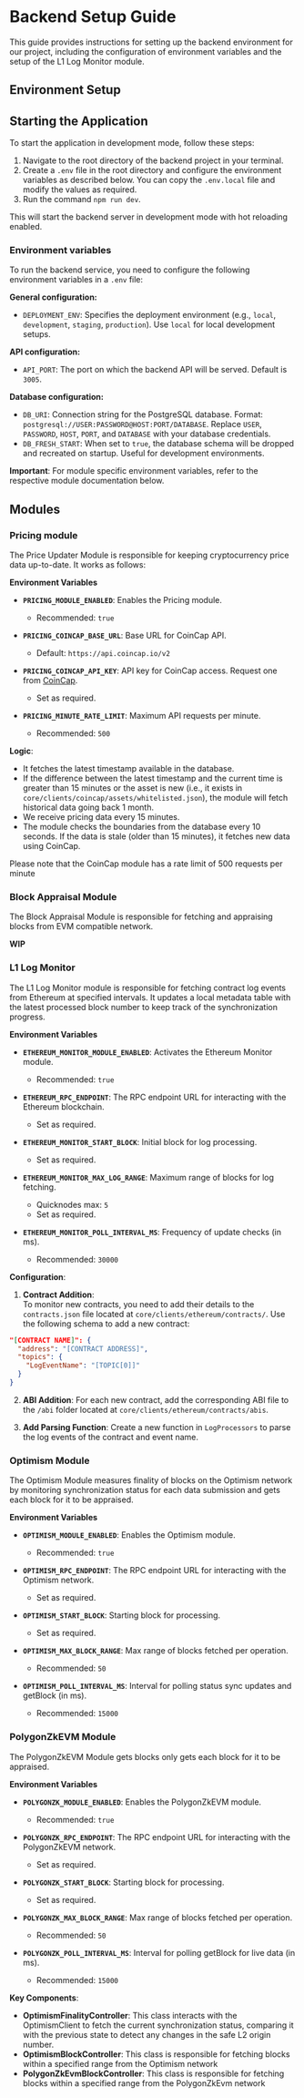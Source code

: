 # Backend Setup Guide

This guide provides instructions for setting up the backend environment for our project, including the configuration of environment variables and the setup of the L1 Log Monitor module.

## Environment Setup

## Starting the Application

To start the application in development mode, follow these steps:

1. Navigate to the root directory of the backend project in your terminal.
2. Create a `.env` file in the root directory and configure the environment variables as described below. You can copy the `.env.local` file and modify the values as required.
3. Run the command `npm run dev`.

This will start the backend server in development mode with hot reloading enabled.

### Environment variables

To run the backend service, you need to configure the following environment variables in a `.env` file:

**General configuration:**

- `DEPLOYMENT_ENV`: Specifies the deployment environment (e.g., `local`, `development`, `staging`, `production`). Use `local` for local development setups.

**API configuration:**

- `API_PORT`: The port on which the backend API will be served. Default is `3005`.

**Database configuration:**

- `DB_URI`: Connection string for the PostgreSQL database. Format: `postgresql://USER:PASSWORD@HOST:PORT/DATABASE`. Replace `USER`, `PASSWORD`, `HOST`, `PORT`, and `DATABASE` with your database credentials.
- `DB_FRESH_START`: When set to `true`, the database schema will be dropped and recreated on startup. Useful for development environments.

**Important**: For module specific environment variables, refer to the respective module documentation below.

## Modules

### Pricing module

The Price Updater Module is responsible for keeping cryptocurrency price data up-to-date. It works as follows:

**Environment Variables**

- **`PRICING_MODULE_ENABLED`**: Enables the Pricing module.

  - Recommended: `true`

- **`PRICING_COINCAP_BASE_URL`**: Base URL for CoinCap API.

  - Default: `https://api.coincap.io/v2`

- **`PRICING_COINCAP_API_KEY`**: API key for CoinCap access. Request one from [CoinCap](https://coincap.io/).

  - Set as required.

- **`PRICING_MINUTE_RATE_LIMIT`**: Maximum API requests per minute.
  - Recommended: `500`

**Logic**:

- It fetches the latest timestamp available in the database.
- If the difference between the latest timestamp and the current time is greater than 15 minutes or the asset is new (i.e., it exists in `core/clients/coincap/assets/whitelisted.json`), the module will fetch historical data going back 1 month.
- We receive pricing data every 15 minutes.
- The module checks the boundaries from the database every 10 seconds. If the data is stale (older than 15 minutes), it fetches new data using CoinCap.

Please note that the CoinCap module has a rate limit of 500 requests per minute

### Block Appraisal Module

The Block Appraisal Module is responsible for fetching and appraising blocks from EVM compatible network.

**WIP**

### L1 Log Monitor

The L1 Log Monitor module is responsible for fetching contract log events from Ethereum at specified intervals. It updates a local metadata table with the latest processed block number to keep track of the synchronization progress.

**Environment Variables**

- **`ETHEREUM_MONITOR_MODULE_ENABLED`**: Activates the Ethereum Monitor module.

  - Recommended: `true`

- **`ETHEREUM_RPC_ENDPOINT`**: The RPC endpoint URL for interacting with the Ethereum blockchain.

  - Set as required.

- **`ETHEREUM_MONITOR_START_BLOCK`**: Initial block for log processing.

  - Set as required.

- **`ETHEREUM_MONITOR_MAX_LOG_RANGE`**: Maximum range of blocks for log fetching.

  - Quicknodes max: `5`
  - Set as required.

- **`ETHEREUM_MONITOR_POLL_INTERVAL_MS`**: Frequency of update checks (in ms).
  - Recommended: `30000`

**Configuration**:

1. **Contract Addition**:  
   To monitor new contracts, you need to add their details to the `contracts.json` file located at `core/clients/ethereum/contracts/`. Use the following schema to add a new contract:

```json
"[CONTRACT NAME]": {
  "address": "[CONTRACT ADDRESS]",
  "topics": {
    "LogEventName": "[TOPIC[0]]"
  }
}
```

2. **ABI Addition**: For each new contract, add the corresponding ABI file to the `/abi` folder located at `core/clients/ethereum/contracts/abis`.

3. **Add Parsing Function**: Create a new function in `LogProcessors` to parse the log events of the contract and event name.

### Optimism Module

The Optimism Module measures finality of blocks on the Optimism network by monitoring synchronization status for each data submission and gets each block for it to be appraised.

**Environment Variables**

- **`OPTIMISM_MODULE_ENABLED`**: Enables the Optimism module.
  - Recommended: `true`
- **`OPTIMISM_RPC_ENDPOINT`**: The RPC endpoint URL for interacting with the Optimism network.
  - Set as required.
- **`OPTIMISM_START_BLOCK`**: Starting block for processing.

  - Set as required.

- **`OPTIMISM_MAX_BLOCK_RANGE`**: Max range of blocks fetched per operation.

  - Recommended: `50`

- **`OPTIMISM_POLL_INTERVAL_MS`**: Interval for polling status sync updates and getBlock (in ms).
  - Recommended: `15000`

### PolygonZkEVM Module

The PolygonZkEVM Module gets blocks only gets each block for it to be appraised.

**Environment Variables**

- **`POLYGONZK_MODULE_ENABLED`**: Enables the PolygonZkEVM module.
  - Recommended: `true`
- **`POLYGONZK_RPC_ENDPOINT`**: The RPC endpoint URL for interacting with the PolygonZkEVM network.
  - Set as required.
- **`POLYGONZK_START_BLOCK`**: Starting block for processing.

  - Set as required.

- **`POLYGONZK_MAX_BLOCK_RANGE`**: Max range of blocks fetched per operation.

  - Recommended: `50`

- **`POLYGONZK_POLL_INTERVAL_MS`**: Interval for polling getBlock for live data (in ms).
  - Recommended: `15000`

**Key Components**:

- **OptimismFinalityController**: This class interacts with the OptimismClient to fetch the current synchronization status, comparing it with the previous state to detect any changes in the safe L2 origin number.
- **OptimismBlockController**: This class is responsible for fetching blocks within a specified range from the Optimism network
- **PolygonZkEvmBlockController**: This class is responsible for fetching blocks within a specified range from the PolygonZkEvm network
